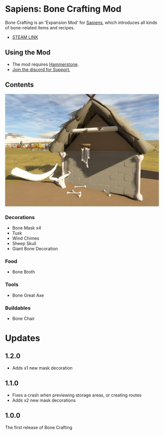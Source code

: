 # Sapiens: Bone Crafting Mod

Bone Crafting is an 'Expansion Mod' for [Sapiens](https://www.playsapiens.com/), which introduces all kinds of bone-related items and recipes.

 - [STEAM LINK](https://steamcommunity.com/sharedfiles/filedetails/?id=2966239212)

## Using the Mod
 - The mod requires [Hammerstone](https://steamcommunity.com/sharedfiles/filedetails/?id=2840825226).
 - [Join the discord for Support.](https://discord.gg/WnN8hj2Fyg)


## Contents

![](assets/screenshot.png)

### Decorations
 - Bone Mask x4
 - Tusk
 - Wind Chimes
 - Sheep Skull
 - Giant Bone Decoration

### Food
 - Bone Broth

### Tools
 - Bone Great Axe

### Buildables
 - Bone Chair

# Updates

## 1.2.0
 - Adds x1 new mask decoration

## 1.1.0

 - Fixes a crash when previewing storage areas, or creating routes
 - Adds x2 new mask decorations

## 1.0.0

The first release of Bone Crafting

